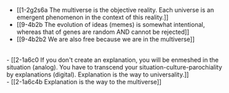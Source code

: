 - [[1-2g2s6a The multiverse is the objective reality. Each universe is an emergent phenomenon in the context of this reality.]]
- [[9-4b2b The evolution of ideas (memes) is somewhat intentional, whereas that of genes are random AND cannot be rejected]]
- [[9-4b2b2 We are also free because we are in the multiverse]]
<br>
- [[2-1a6c0 If you don't create an explanation, you will be enmeshed in the situation (analog). You have to transcend your situation-culture-parochiality by explanations (digital). Explanation is the way to universality.]]
<br>
- [[2-1a6c4b Explanation is the way to the multiverse]]
